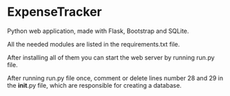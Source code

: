 # ExpenseTracker

Python web application, made with Flask, Bootstrap and SQLite.

All the needed modules are listed in the requirements.txt file.

After installing all of them you can start the web server by running run.py file.

After running run.py file once, comment or delete lines number 28 and 29 in the __init__.py file, which are responsible for creating a database.
